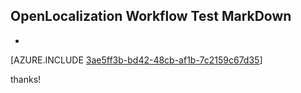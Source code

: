 ## OpenLocalization Workflow Test MarkDown
* 

[AZURE.INCLUDE [3ae5ff3b-bd42-48cb-af1b-7c2159c67d35](calleeMd1.md)]

 
thanks!